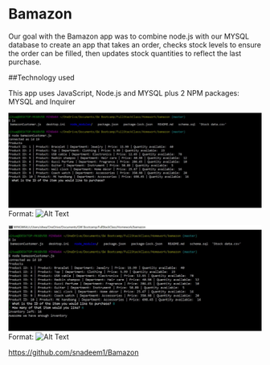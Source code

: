 # Bamazon

Our goal with the Bamazon app was to combine node.js with our MYSQL database to create an app that takes an order, checks stock levels to ensure the order can be filled, then updates stock quantities to reflect the last purchase.

##Technology used

This app uses JavaScript, Node.js and MYSQL plus 2 NPM packages: MYSQL and Inquirer

![GitHub Logo](/screenshot1.JPG)
Format: ![Alt Text](url)

![GitHub Logo](/screenshot2.JPG)
Format: ![Alt Text](url)

https://github.com/snadeem1/Bamazon 